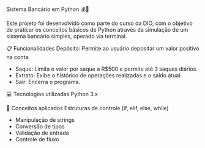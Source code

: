 Sistema Bancário em Python 💰🐍

Este projeto foi desenvolvido como parte do curso da DIO, com o objetivo de praticar os conceitos básicos de Python através da simulação de um sistema bancário simples, operado via terminal.

📋 Funcionalidades
Depósito: Permite ao usuário depositar um valor positivo na conta.

- Saque: Limita o valor por saque a R$500 e permite até 3 saques diários.
- Extrato: Exibe o histórico de operações realizadas e o saldo atual.
- Sair: Encerra o programa.

💻 Tecnologias utilizadas
Python 3.x

🧠 Conceitos aplicados
Estruturas de controle (if, elif, else, while)

- Manipulação de strings
- Conversão de tipos
- Validação de entrada
- Controle de fluxo
